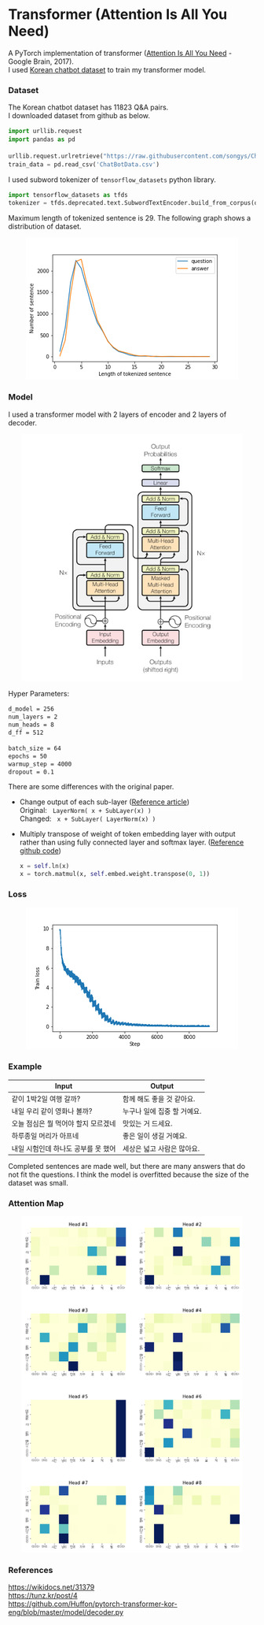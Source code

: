 # Transformer (Attention Is All You Need)

A PyTorch implementation of transformer ([Attention Is All You Need](https://arxiv.org/abs/1706.03762) - Google Brain, 2017).  
I used [Korean chatbot dataset](https://github.com/songys/Chatbot_data) to train my transformer model. 

### Dataset
The Korean chatbot dataset has 11823 Q&A pairs.  
I downloaded dataset from github as below.

```python
import urllib.request
import pandas as pd

urllib.request.urlretrieve("https://raw.githubusercontent.com/songys/Chatbot_data/master/ChatbotData.csv", filename="ChatBotData.csv")
train_data = pd.read_csv('ChatBotData.csv')
```

I used subword tokenizer of `tensorflow_datasets` python library.  

```python
import tensorflow_datasets as tfds
tokenizer = tfds.deprecated.text.SubwordTextEncoder.build_from_corpus(questions + answers, target_vocab_size=2**13)
```

Maximum length of tokenized sentence is 29. The following graph shows a distribution of dataset. 

<p align='center'>
    <img src='./images/dataset-plot.png'>
</p>

### Model
I used a transformer model with 2 layers of encoder and 2 layers of decoder.  
<p align='center'>
    <img src='./images/model.png' width=450px>
</p>

Hyper Parameters:  
```
d_model = 256
num_layers = 2
num_heads = 8
d_ff = 512

batch_size = 64
epochs = 50
warmup_step = 4000
dropout = 0.1
```

There are some differences with the original paper. 

- Change output of each sub-layer ([Reference article](https://tunz.kr/post/4))  
Original: &nbsp; `LayerNorm( x + SubLayer(x) )`  
Changed: &nbsp; `x + SubLayer( LayerNorm(x) )`

- Multiply transpose of weight of token embedding layer with output rather than using fully connected layer and softmax layer. ([Reference github code](https://github.com/Huffon/pytorch-transformer-kor-eng/blob/master/model/decoder.py))

    ```python
    x = self.ln(x)
    x = torch.matmul(x, self.embed.weight.transpose(0, 1))
    ```


### Loss
<p align='center'>
    <img src='./images/loss.png'>
</p>

### Example
| Input | Output |
| --- | --- |
| 같이 1박2일 여행 갈까? | 함께 해도 좋을 것 같아요. |
| 내일 우리 같이 영화나 볼까? | 누구나 일에 집중 할 거예요. |
| 오늘 점심은 뭘 먹어야 할지 모르겠네 | 맛있는 거 드세요. | 
| 하루종일 머리가 아프네 | 좋은 일이 생길 거예요. |
| 내일 시험인데 하나도 공부를 못 했어 | 세상은 넓고 사람은 많아요. |

Completed sentences are made well, but there are many answers that do not fit the questions. I think the model is overfitted because the size of the dataset was small. 

### Attention Map
<p align='center'>
    <img src='./images/attention-map.png' width=450px>
</p>


### References
https://wikidocs.net/31379  
https://tunz.kr/post/4  
https://github.com/Huffon/pytorch-transformer-kor-eng/blob/master/model/decoder.py  
